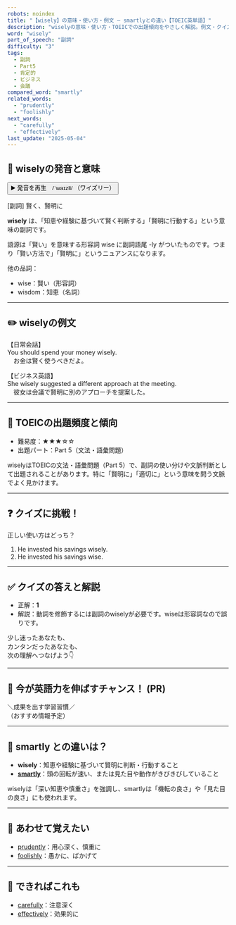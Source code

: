 ```yaml
---
robots: noindex
title: "【wisely】の意味・使い方・例文 ― smartlyとの違い【TOEIC英単語】"
description: "wiselyの意味・使い方・TOEICでの出題傾向をやさしく解説。例文・クイズ付きでsmartlyとの違いもわかりやすく学べます。"
word: "wisely"
part_of_speech: "副詞"
difficulty: "3"
tags:
  - 副詞
  - Part5
  - 肯定的
  - ビジネス
  - 会議
compared_word: "smartly"
related_words:
  - "prudently"
  - "foolishly"
next_words:
  - "carefully"
  - "effectively"
last_update: "2025-05-04"
---
```


## 🔰 wiselyの発音と意味

<button class="play-audio" onclick="playTTS('wisely')">
  <span class="play-audio-main">
    ▶️ 発音を再生　/ˈwaɪzli/
  </span>
  <span class="play-audio-sub">
    （ワイズリー）
  </span>
</button>

[副詞] 賢く、賢明に

**wisely** は、「知恵や経験に基づいて賢く判断する」「賢明に行動する」という意味の副詞です。

語源は「賢い」を意味する形容詞 wise に副詞語尾 -ly がついたものです。つまり「賢い方法で」「賢明に」というニュアンスになります。

他の品詞：  
- wise：賢い（形容詞）
- wisdom：知恵（名詞）

---

## ✏️ wiselyの例文

【日常会話】  
You should spend your money wisely.  
　お金は賢く使うべきだよ。

【ビジネス英語】  
She wisely suggested a different approach at the meeting.  
　彼女は会議で賢明に別のアプローチを提案した。

---

## 🎯 TOEICの出題頻度と傾向

- 難易度：★★★☆☆
- 出題パート：Part 5（文法・語彙問題）

wiselyはTOEICの文法・語彙問題（Part 5）で、副詞の使い分けや文脈判断として出題されることがあります。特に「賢明に」「適切に」という意味を問う文脈でよく見かけます。

---

## ❓ クイズに挑戦！

正しい使い方はどっち？

1. He invested his savings wisely.  
2. He invested his savings wise.

---

## ✅ クイズの答えと解説

- 正解：**1**
- 解説：動詞を修飾するには副詞のwiselyが必要です。wiseは形容詞なので誤りです。

少し迷ったあなたも、  
カンタンだったあなたも、  
次の理解へつなげよう👇️

---

## 🚀 今が英語力を伸ばすチャンス！ (PR)

<div class="info-center">
＼成果を出す学習習慣／<br>  
（おすすめ情報予定）
</div>

---

## 🤔  smartly との違いは？

- **wisely**：知恵や経験に基づいて賢明に判断・行動すること
- **[smartly](/word/smartly/)**：頭の回転が速い、または見た目や動作がきびきびしていること

wiselyは「深い知恵や慎重さ」を強調し、smartlyは「機転の良さ」や「見た目の良さ」にも使われます。

---

## 🧩 あわせて覚えたい

- [prudently](/word/prudently/)：用心深く、慎重に
- [foolishly](/word/foolishly/)：愚かに、ばかげて

---

## 📖 できればこれも

- [carefully](/word/carefully/)：注意深く
- [effectively](/word/effectively/)：効果的に

<!-- cvid: aid34_bid26 -->
